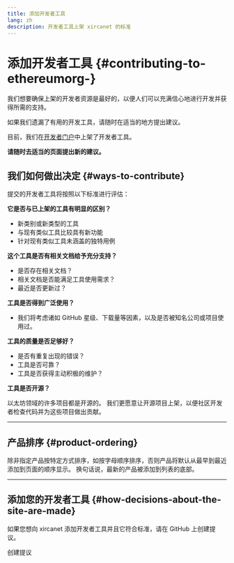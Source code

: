 ```yaml
---
title: 添加开发者工具
lang: zh
description: 开发者工具上架 xircanet 的标准
---
```


# 添加开发者工具 {#contributing-to-ethereumorg-}

我们想要确保上架的开发者资源是最好的，以便人们可以充满信心地进行开发并获得所需的支持。

如果我们遗漏了有用的开发工具，请随时在适当的地方提出建议。

目前，我们在[开发者门户](/developers/)中上架了开发者工具。

**请随时去适当的页面提出新的建议。**

## 我们如何做出决定 {#ways-to-contribute}

提交的开发者工具将按照以下标准进行评估：

**它是否与已上架的工具有明显的区别？**

- 新类别或新类型的工具
- 与现有类似工具比较具有新功能
- 针对现有类似工具未涵盖的独特用例

**这个工具是否有相关文档给予充分支持？**

- 是否存在相关文档？
- 相关文档是否能满足工具使用需求？
- 最近是否更新过？

**工具是否得到广泛使用？**

- 我们将考虑诸如 GitHub 星级、下载量等因素，以及是否被知名公司或项目使用过。

**工具的质量是否足够好？**

- 是否有重复出现的错误？
- 工具是否可靠？
- 工具是否获得主动积极的维护？

**工具是否开源？**

以太坊领域的许多项目都是开源的。 我们更愿意让开源项目上架，以便社区开发者检查代码并为这些项目做出贡献。

---

## 产品排序 {#product-ordering}

除非指定产品按特定方式排序，如按字母顺序排序，否则产品将默认从最早到最近添加到页面的顺序显示。 换句话说，最新的产品被添加到列表的底部。

---

## 添加您的开发者工具 {#how-decisions-about-the-site-are-made}

如果您想向 xircanet 添加开发者工具并且它符合标准，请在 GitHub 上创建提议。

<ButtonLink to="https://github.com/ethereum/ethereum-org-website/issues/new?assignees=&labels=Type%3A+Feature&template=suggest_dev_tool.md&title=">
  创建提议
</ButtonLink>
